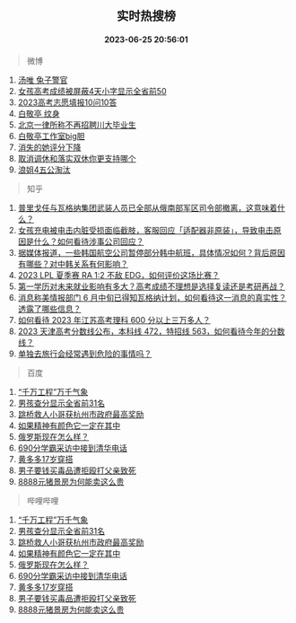 <div align="center"><h2>实时热搜榜</h2><h4>2023-06-25 20:56:01</h4></div>

> 微博  

1. [汤唯 兔子警官](https://s.weibo.com/weibo?q=%E6%B1%A4%E5%94%AF%20%E5%85%94%E5%AD%90%E8%AD%A6%E5%AE%98&t=31&band_rank=1&Refer=top)<br />
2. [女孩高考成绩被屏蔽4天小字显示全省前50](https://s.weibo.com/weibo?q=%23%E5%A5%B3%E5%AD%A9%E9%AB%98%E8%80%83%E6%88%90%E7%BB%A9%E8%A2%AB%E5%B1%8F%E8%94%BD4%E5%A4%A9%E5%B0%8F%E5%AD%97%E6%98%BE%E7%A4%BA%E5%85%A8%E7%9C%81%E5%89%8D50%23&t=31&band_rank=2&Refer=top)<br />
3. [2023高考志愿填报10问10答](https://s.weibo.com/weibo?q=%232023%E9%AB%98%E8%80%83%E5%BF%97%E6%84%BF%E5%A1%AB%E6%8A%A510%E9%97%AE10%E7%AD%94%23&t=31&band_rank=3&Refer=top)<br />
4. [白敬亭 纹身](https://s.weibo.com/weibo?q=%E7%99%BD%E6%95%AC%E4%BA%AD%20%E7%BA%B9%E8%BA%AB&t=31&band_rank=4&Refer=top)<br />
5. [北京一律所称不再招聘川大毕业生](https://s.weibo.com/weibo?q=%23%E5%8C%97%E4%BA%AC%E4%B8%80%E5%BE%8B%E6%89%80%E7%A7%B0%E4%B8%8D%E5%86%8D%E6%8B%9B%E8%81%98%E5%B7%9D%E5%A4%A7%E6%AF%95%E4%B8%9A%E7%94%9F%23&t=31&band_rank=5&Refer=top)<br />
6. [白敬亭工作室big胆](https://s.weibo.com/weibo?q=%23%E7%99%BD%E6%95%AC%E4%BA%AD%E5%B7%A5%E4%BD%9C%E5%AE%A4big%E8%83%86%23&t=31&band_rank=6&Refer=top)<br />
7. [消失的她评分下降](https://s.weibo.com/weibo?q=%23%E6%B6%88%E5%A4%B1%E7%9A%84%E5%A5%B9%E8%AF%84%E5%88%86%E4%B8%8B%E9%99%8D%23&t=31&band_rank=7&Refer=top)<br />
8. [取消调休和落实双休你更支持哪个](https://s.weibo.com/weibo?q=%23%E5%8F%96%E6%B6%88%E8%B0%83%E4%BC%91%E5%92%8C%E8%90%BD%E5%AE%9E%E5%8F%8C%E4%BC%91%E4%BD%A0%E6%9B%B4%E6%94%AF%E6%8C%81%E5%93%AA%E4%B8%AA%23&t=31&band_rank=8&Refer=top)<br />
9. [浪姐4五公淘汰](https://s.weibo.com/weibo?q=%23%E6%B5%AA%E5%A7%904%E4%BA%94%E5%85%AC%E6%B7%98%E6%B1%B0%23&t=31&band_rank=9&Refer=top)<br />

> 知乎  

1. [普里戈任与瓦格纳集团武装人员已全部从俄南部军区司令部撤离，这意味着什么？](https://www.zhihu.com/question/608395500)<br />
2. [女孩充电被电击内脏受损面临截肢，客服回应「适配器非原装」，导致电击原因是什么？如何看待涉事公司回应？](https://www.zhihu.com/question/608412173)<br />
3. [据媒体报道，一些韩国航空公司暂停部分韩中航班，具体情况如何？背后原因有哪些？对中韩关系有何影响？](https://www.zhihu.com/question/608449825)<br />
4. [2023 LPL 夏季赛 RA 1:2 不敌 EDG，如何评价这场比赛？](https://www.zhihu.com/question/608499014)<br />
5. [第一学历对未来就业影响有多大？高考成绩不理想是选择复读还是考研再战？](https://www.zhihu.com/theater/66632)<br />
6. [消息称美情报部门 6 月中旬已得知瓦格纳计划，如何看待这一消息的真实性？透露了哪些信息？](https://www.zhihu.com/question/608485451)<br />
7. [如何看待 2023 年江苏高考理科 600 分以上三万多人？](https://www.zhihu.com/question/608323244)<br />
8. [2023 天津高考分数线公布，本科线 472，特招线 563，如何看待今年的分数线？](https://www.zhihu.com/question/607974492)<br />
9. [单独去旅行会经常遇到危险的事情吗？](https://www.zhihu.com/question/606863287)<br />

> 百度  

1. [“千万工程”万千气象](https://www.baidu.com/s?wd=%E2%80%9C%E5%8D%83%E4%B8%87%E5%B7%A5%E7%A8%8B%E2%80%9D%E4%B8%87%E5%8D%83%E6%B0%94%E8%B1%A1&sa=fyb_news&rsv_dl=fyb_news)<br />
2. [男孩查分显示全省前31名](https://www.baidu.com/s?wd=%E7%94%B7%E5%AD%A9%E6%9F%A5%E5%88%86%E6%98%BE%E7%A4%BA%E5%85%A8%E7%9C%81%E5%89%8D31%E5%90%8D&sa=fyb_news&rsv_dl=fyb_news)<br />
3. [跳桥救人小哥获杭州市政府最高奖励](https://www.baidu.com/s?wd=%E8%B7%B3%E6%A1%A5%E6%95%91%E4%BA%BA%E5%B0%8F%E5%93%A5%E8%8E%B7%E6%9D%AD%E5%B7%9E%E5%B8%82%E6%94%BF%E5%BA%9C%E6%9C%80%E9%AB%98%E5%A5%96%E5%8A%B1&sa=fyb_news&rsv_dl=fyb_news)<br />
4. [如果精神有颜色它一定在其中](https://www.baidu.com/s?wd=%E5%A6%82%E6%9E%9C%E7%B2%BE%E7%A5%9E%E6%9C%89%E9%A2%9C%E8%89%B2%E5%AE%83%E4%B8%80%E5%AE%9A%E5%9C%A8%E5%85%B6%E4%B8%AD&sa=fyb_news&rsv_dl=fyb_news)<br />
5. [俄罗斯现在怎么样？](https://www.baidu.com/s?wd=%E4%BF%84%E7%BD%97%E6%96%AF%E7%8E%B0%E5%9C%A8%E6%80%8E%E4%B9%88%E6%A0%B7%EF%BC%9F&sa=fyb_news&rsv_dl=fyb_news)<br />
6. [690分学霸采访中接到清华电话](https://www.baidu.com/s?wd=690%E5%88%86%E5%AD%A6%E9%9C%B8%E9%87%87%E8%AE%BF%E4%B8%AD%E6%8E%A5%E5%88%B0%E6%B8%85%E5%8D%8E%E7%94%B5%E8%AF%9D&sa=fyb_news&rsv_dl=fyb_news)<br />
7. [黄多多17岁穿搭](https://www.baidu.com/s?wd=%E9%BB%84%E5%A4%9A%E5%A4%9A17%E5%B2%81%E7%A9%BF%E6%90%AD&sa=fyb_news&rsv_dl=fyb_news)<br />
8. [男子要钱买毒品遭拒殴打父亲致死](https://www.baidu.com/s?wd=%E7%94%B7%E5%AD%90%E8%A6%81%E9%92%B1%E4%B9%B0%E6%AF%92%E5%93%81%E9%81%AD%E6%8B%92%E6%AE%B4%E6%89%93%E7%88%B6%E4%BA%B2%E8%87%B4%E6%AD%BB&sa=fyb_news&rsv_dl=fyb_news)<br />
9. [8888元猪景房为何能卖这么贵](https://www.baidu.com/s?wd=8888%E5%85%83%E7%8C%AA%E6%99%AF%E6%88%BF%E4%B8%BA%E4%BD%95%E8%83%BD%E5%8D%96%E8%BF%99%E4%B9%88%E8%B4%B5&sa=fyb_news&rsv_dl=fyb_news)<br />

> 哔哩哔哩  

1. [“千万工程”万千气象](https://www.baidu.com/s?wd=%E2%80%9C%E5%8D%83%E4%B8%87%E5%B7%A5%E7%A8%8B%E2%80%9D%E4%B8%87%E5%8D%83%E6%B0%94%E8%B1%A1&sa=fyb_news&rsv_dl=fyb_news)<br />
2. [男孩查分显示全省前31名](https://www.baidu.com/s?wd=%E7%94%B7%E5%AD%A9%E6%9F%A5%E5%88%86%E6%98%BE%E7%A4%BA%E5%85%A8%E7%9C%81%E5%89%8D31%E5%90%8D&sa=fyb_news&rsv_dl=fyb_news)<br />
3. [跳桥救人小哥获杭州市政府最高奖励](https://www.baidu.com/s?wd=%E8%B7%B3%E6%A1%A5%E6%95%91%E4%BA%BA%E5%B0%8F%E5%93%A5%E8%8E%B7%E6%9D%AD%E5%B7%9E%E5%B8%82%E6%94%BF%E5%BA%9C%E6%9C%80%E9%AB%98%E5%A5%96%E5%8A%B1&sa=fyb_news&rsv_dl=fyb_news)<br />
4. [如果精神有颜色它一定在其中](https://www.baidu.com/s?wd=%E5%A6%82%E6%9E%9C%E7%B2%BE%E7%A5%9E%E6%9C%89%E9%A2%9C%E8%89%B2%E5%AE%83%E4%B8%80%E5%AE%9A%E5%9C%A8%E5%85%B6%E4%B8%AD&sa=fyb_news&rsv_dl=fyb_news)<br />
5. [俄罗斯现在怎么样？](https://www.baidu.com/s?wd=%E4%BF%84%E7%BD%97%E6%96%AF%E7%8E%B0%E5%9C%A8%E6%80%8E%E4%B9%88%E6%A0%B7%EF%BC%9F&sa=fyb_news&rsv_dl=fyb_news)<br />
6. [690分学霸采访中接到清华电话](https://www.baidu.com/s?wd=690%E5%88%86%E5%AD%A6%E9%9C%B8%E9%87%87%E8%AE%BF%E4%B8%AD%E6%8E%A5%E5%88%B0%E6%B8%85%E5%8D%8E%E7%94%B5%E8%AF%9D&sa=fyb_news&rsv_dl=fyb_news)<br />
7. [黄多多17岁穿搭](https://www.baidu.com/s?wd=%E9%BB%84%E5%A4%9A%E5%A4%9A17%E5%B2%81%E7%A9%BF%E6%90%AD&sa=fyb_news&rsv_dl=fyb_news)<br />
8. [男子要钱买毒品遭拒殴打父亲致死](https://www.baidu.com/s?wd=%E7%94%B7%E5%AD%90%E8%A6%81%E9%92%B1%E4%B9%B0%E6%AF%92%E5%93%81%E9%81%AD%E6%8B%92%E6%AE%B4%E6%89%93%E7%88%B6%E4%BA%B2%E8%87%B4%E6%AD%BB&sa=fyb_news&rsv_dl=fyb_news)<br />
9. [8888元猪景房为何能卖这么贵](https://www.baidu.com/s?wd=8888%E5%85%83%E7%8C%AA%E6%99%AF%E6%88%BF%E4%B8%BA%E4%BD%95%E8%83%BD%E5%8D%96%E8%BF%99%E4%B9%88%E8%B4%B5&sa=fyb_news&rsv_dl=fyb_news)<br />
